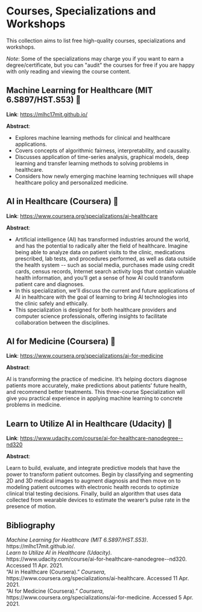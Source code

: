 # Courses, Specializations and Workshops

This collection aims to list free high-quality courses, specializations and workshops.

*Note*: 
Some of the specializations may charge you if you want to earn a degree/certificate, but 
you can "audit" the courses for free if you are happy with only reading and viewing the course content.



## Machine Learning for Healthcare (MIT 6.S897/HST.S53) :book:

**Link**: https://mlhc17mit.github.io/

**Abstract**:

- Explores machine learning methods for clinical and healthcare applications. 
- Covers concepts of algorithmic fairness, interpretability, and causality. 
- Discusses application of time-series analysis, graphical models, deep learning and transfer learning methods to solving problems in healthcare. 
- Considers how newly emerging machine learning techniques will shape healthcare policy and personalized medicine.



## AI in Healthcare (Coursera) :book:

**Link**: https://www.coursera.org/specializations/ai-healthcare

**Abstract**:

- Artificial intelligence (AI) has transformed industries around the world, and has the potential to radically alter the field of healthcare. Imagine being able to analyze data on patient visits to the clinic, medications prescribed, lab tests, and procedures performed, as well as data outside the health system -- such as social media, purchases made using credit cards, census records, Internet search activity logs that contain valuable health information, and you’ll get a sense of how AI could transform patient care and diagnoses.
- In this specialization, we'll discuss the current and future applications of AI in healthcare with the goal of learning to bring AI technologies into the clinic safely and ethically.  
- This specialization is designed for both healthcare providers and computer science professionals, offering insights to facilitate collaboration between the disciplines.



## AI for Medicine (Coursera) :book:

**Link**: https://www.coursera.org/specializations/ai-for-medicine

**Abstract**:

AI is transforming the practice of medicine. It’s helping doctors diagnose patients more accurately, make predictions about patients’ future health, and recommend better treatments. This three-course Specialization will give you practical experience in applying machine learning to concrete problems in medicine.



## Learn to Utilize AI in Healthcare (Udacity) :book:

**Link**: https://www.udacity.com/course/ai-for-healthcare-nanodegree--nd320

**Abstract**:

Learn to build, evaluate, and integrate predictive models that have the power to transform patient outcomes. Begin by classifying and segmenting 2D and 3D medical images to augment diagnosis and then move on to modeling patient outcomes with electronic health records to optimize clinical trial testing decisions. Finally, build an algorithm that uses data collected from wearable devices to estimate the wearer’s pulse rate in the presence of motion.



## Bibliography

<div class="csl-entry"><i>Machine Learning for Healthcare (MIT 6.S897/HST.S53)</i>. https://mlhc17mit.github.io/.</div>
<div class="csl-entry"><i>Learn to Utilize AI in Healthcare (Udacity)</i>. https://www.udacity.com/course/ai-for-healthcare-nanodegree--nd320. Accessed 11 Apr. 2021.</div>
<div class="csl-entry">“AI in Healthcare (Coursera).” <i>Coursera</i>, https://www.coursera.org/specializations/ai-healthcare. Accessed 11 Apr. 2021.</div>
<div class="csl-entry">“AI for Medicine (Coursera).” <i>Coursera</i>, https://www.coursera.org/specializations/ai-for-medicine. Accessed 5 Apr. 2021.</div>
